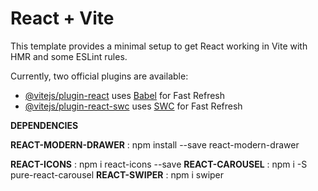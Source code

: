 # React + Vite

This template provides a minimal setup to get React working in Vite with HMR and some ESLint rules.

Currently, two official plugins are available:

- [@vitejs/plugin-react](https://github.com/vitejs/vite-plugin-react/blob/main/packages/plugin-react/README.md) uses [Babel](https://babeljs.io/) for Fast Refresh
- [@vitejs/plugin-react-swc](https://github.com/vitejs/vite-plugin-react-swc) uses [SWC](https://swc.rs/) for Fast Refresh

**DEPENDENCIES**

**REACT-MODERN-DRAWER** : npm install --save react-modern-drawer

**REACT-ICONS** : npm i react-icons --save
**REACT-CAROUSEL** : npm i -S pure-react-carousel
**REACT-SWIPER** : npm i swiper
